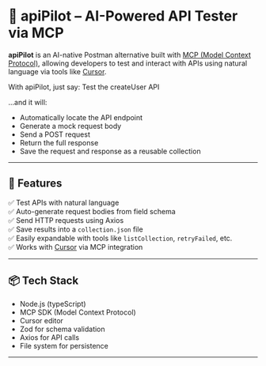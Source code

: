 # 🧠 apiPilot – AI-Powered API Tester via MCP

**apiPilot** is an AI-native Postman alternative built with [MCP (Model Context Protocol)](https://github.com/modelcontextprotocol/mcp), allowing developers to test and interact with APIs using natural language via tools like [Cursor](https://www.cursor.sh).

With apiPilot, just say:
Test the createUser API

...and it will:
- Automatically locate the API endpoint
- Generate a mock request body
- Send a POST request
- Return the full response
- Save the request and response as a reusable collection

---

## 🚀 Features

✅ Test APIs with natural language  
✅ Auto-generate request bodies from field schema  
✅ Send HTTP requests using Axios  
✅ Save results into a `collection.json` file  
✅ Easily expandable with tools like `listCollection`, `retryFailed`, etc.  
✅ Works with [Cursor](https://www.cursor.sh) via MCP integration

---

## 📦 Tech Stack

- Node.js (typeScript)
- MCP SDK (Model Context Protocol)
- Cursor editor
- Zod for schema validation
- Axios for API calls
- File system for persistence

---




